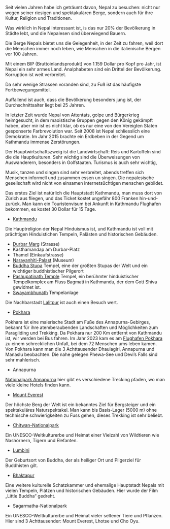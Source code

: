 Seit vielen Jahren habe ich geträumt davon, Nepal zu besuchen: nicht nur wegen seiner riesigen und spektakulären Berge, 
sondern auch für ihre Kultur, Religion und Traditionen. 

Was wirklich in Nepal interessant ist, is das nur 20% der Bevölkerung in Städte lebt, und die Nepalesen sind überwiegend Bauern. 

Die Berge Nepals bietet uns die Gelegenheit, in der Zeit zu fahren, weil dort die Menschen immer noch leben, 
wie Menschen in die italienische Bergen vor 100 Jahren.

Mit einem BIP (Bruttoinlandsprodukt) von 1.159 Dollar pro Kopf pro Jahr, ist Nepal ein sehr armes Land.
Analphabeten sind ein Drittel der Bevölkerung. Korruption ist weit verbreitet. 

Da sehr wenige Strassen voranden sind, zu Fuß ist das häufigste Fortbewegungsmittel. 

Auffallend ist auch, dass die Bevölkerung besonders jung ist, der Durchschnittsalter liegt bei 25 Jahren. 

In letzter Zeit wurde Nepal von Attentats, golpe und Bürgerkrieg heimgesucht, 
in dem maoistische Gruppen gegen den König gekämpft haben, aber mir ist es nicht klar, 
ob es nur eine von den Vereigten Staten gesponserte Farbrevolution war.
Seit 2008 ist Nepal schliesslich eine Demokratie.
Im Jahr 2015 brachte ein Erdbeben in der Gegend um Kathmandu immense Zerstörungen.

Der Hauptwirtschaftszweig ist die Landwirtschaft: Reis und Kartoffeln sind die die Hauptkulturen. 
Sehr wichtig sind die Überweisungen von Auswanderern, besonders in Golfstaaten. 
Turismus is auch sehr wichtig,

Musik, tanzen und singen sind sehr verbreitet, abends treffen sich Menschen informell und zusammen essen un singen.
Die nepalesische gesellschaft wird nicht von einsamen internetsüchtigen menschen gebildet.

Das erstes Ziel ist natürlich die Hauptstadt Kathmandu, man muss dort von Zürich aus fliegen, 
und das Ticket kostet ungefähr 800 Franken hin-und-zurück. 
Man kann ein Touristenvisum bei Ankunft in Kathmandu Flughafen bekommen, es kostet 30 Dollar für 15 Tage.


* [Kathmandu](https://de.wikipedia.org/wiki/Kathmandu)

Die Hauptreligion der Nepal Hinduismus ist, und Kathmandu ist voll mit prächtigen Hinduistichen Tempeln, Palästen und historischen Gebäuden.
- [Durbar Marg](https://de.wikipedia.org/wiki/Durbar-Platz_(Kathmandu)) (Strasse) 
- Kasthamandap am Durbar-Platz
- Thamel (Einkaufstrasse)
- [Narayanhiti-Palast](https://de.wikipedia.org/wiki/Narayanhiti-Palast) (Museum) 
- [Buddha Stupa](https://de.wikipedia.org/wiki/Bodnath) Tempel, eine der größten Stupas der Welt und ein wichtiger buddhistischer Pilgerort
- [Pashupatinath Temple](https://de.wikipedia.org/wiki/Pashupatinath) Tempel, ein berühmter hinduistischer Tempelkomplex am Fluss Bagmati in Kathmandu, der dem Gott Shiva gewidmet ist.
- [Swayambhunath](https://de.wikipedia.org/wiki/Swayambhunath) Tempelanlage 

Die Nachbarstadt [Lalitpur](https://de.wikipedia.org/wiki/Lalitpur_(Nepal)) ist auch einen Besuch wert. 

* [Pokhara](https://de.wikipedia.org/wiki/Pokhara)

Pokhara ist eine malerische Stadt am Fuße des Annapurna-Gebirges, bekannt für ihre atemberaubenden Landschaften 
und Möglichkeiten zum Paragliding und Trekking.
Da Pokhara nur 200 Km entfernt von Kathmandu ist, wir werden bei Bus fahren. 
Im Jahr 2023 kam es am [Flughafen Pokhara](https://de.wikipedia.org/wiki/Flughafen_Pokhara) zu einem schrecklichen Unfall, 
bei dem 72 Menschen ums leben kamen.
Von Pokhara kann man die 3 Achttausender Dhaulagiri, Annapurna und Manaslu beobachten.
Die nahe gelegen Phewa-See und Devi’s Falls  sind sehr mahlerisch. 

* Annapurna

[Nationalpark Annapurna](https://de.wikipedia.org/wiki/Nationalpark_Annapurna) hier gibt es verschiedene 
Trecking pfaden, wo man viele kleine Hotels finden kann. 

* [Mount Everest](https://de.wikipedia.org/wiki/Mount_Everest) 

Der höchste Berg der Welt ist ein bekanntes Ziel für Bergsteiger und ein spektakuläres Naturspektakel.
Man kann bis Basis-Lager (5000 m) ohne technische schwierigkeiten zu Fuss gehen,
dieses Trekking ist sehr beliebt.

* [Chitwan-Nationalpark](https://de.wikipedia.org/wiki/Chitwan-Nationalpark)

Ein UNESCO-Weltkulturerbe und Heimat einer Vielzahl von Wildtieren wie Nashörnern, Tigern und Elefanten.

* [Lumbini](https://de.wikipedia.org/wiki/Lumbini)

Der Geburtsort von Buddha, der als heiliger Ort und Pilgerziel für Buddhisten gilt.

* [Bhaktapur](https://de.wikipedia.org/wiki/Bhaktapur)

Eine weitere kulturelle Schatzkammer und ehemalige Hauptstadt Nepals mit vielen Tempeln, Plätzen und historischen Gebäuden.
Hier wurde der Film „Little Buddha“ gedreht.

* Sagarmatha-Nationalpark 

Ein UNESCO-Weltkulturerbe und Heimat vieler seltener Tiere und Pflanzen.
Hier sind 3 Achttausender: Mount Everest, Lhotse und Cho Oyu.

